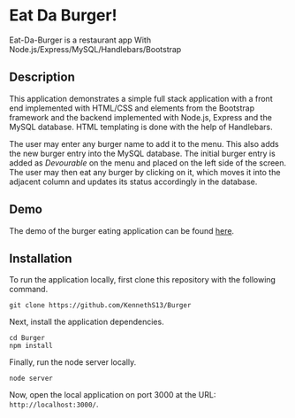 # Eat Da Burger!
Eat-Da-Burger is a restaurant app With Node.js/Express/MySQL/Handlebars/Bootstrap

## Description

This application demonstrates a simple full stack application with a front end implemented with HTML/CSS and elements from the Bootstrap framework and the backend implemented with Node.js, Express and the MySQL database. HTML templating is done with the help of Handlebars.

The user may enter any burger name to add it to the menu. This also adds the new burger entry into the MySQL database. The initial burger entry is added as *Devourable* on the menu and placed on the left side of the screen. The user may then eat any burger by clicking on it, which moves it into the adjacent column and updates its status accordingly in the database.

## Demo

The demo of the burger eating application can be found [here]().

## Installation

To run the application locally, first clone this repository with the following command.

	git clone https://github.com/KennethS13/Burger
	
Next, install the application dependencies.

	cd Burger
	npm install
	
Finally, run the node server locally.

	node server
	
Now, open the local application on port 3000 at the URL: `http://localhost:3000/`.